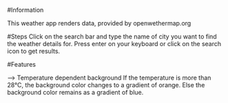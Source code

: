 #Information

This weather app renders data, provided by openwethermap.org



#Steps 
Click on the search bar and type the name of city you want to find the weather details for.
Press enter on your keyboard or click on the search icon to get results.



#Features 

--> Temperature dependent background
If the temperature is more than 28°C, the background color changes to a gradient of orange. 
Else the background color remains as a gradient of blue.
 

